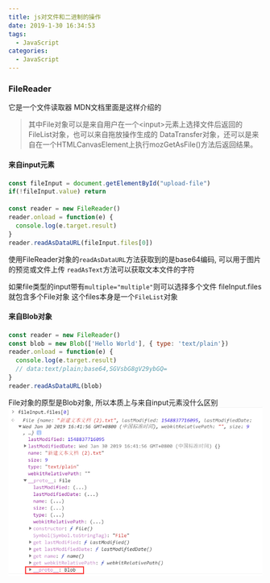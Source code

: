 ```yaml
---
title: js对文件和二进制的操作
date: 2019-1-30 16:34:53
tags: 
  - JavaScript
categories: 
  - JavaScript
---
```


### FileReader
它是一个文件读取器
MDN文档里面是这样介绍的
> 其中File对象可以是来自用户在一个&lt;input&gt;元素上选择文件后返回的FileList对象，也可以来自拖放操作生成的 DataTransfer对象，还可以是来自在一个HTMLCanvasElement上执行mozGetAsFile()方法后返回结果。
<!-- more -->
#### 来自input元素
```javascript
const fileInput = document.getElementById("upload-file")
if(!fileInput.value) return

const reader = new FileReader()
reader.onload = function(e) {
  console.log(e.target.result)
}
reader.readAsDataURL(fileInput.files[0])
```
使用FileReader对象的`readAsDataURL`方法获取到的是base64编码, 可以用于图片的预览或文件上传
`readAsText`方法可以获取文本文件的字符

如果file类型的input带有`multiple="multiple"`则可以选择多个文件
fileInput.files就包含多个File对象
这个files本身是一个`FileList`对象

#### 来自Blob对象
```javascript
const reader = new FileReader()
const blob = new Blob(['Hello World'], { type: 'text/plain'})
reader.onload = function(e) {
  console.log(e.target.result)
  // data:text/plain;base64,SGVsbG8gV29ybGQ=
}
reader.readAsDataURL(blob)
```
File对象的原型是Blob对象, 所以本质上与来自input元素没什么区别
![File对象](/images/JavaScript/File对象.png)

